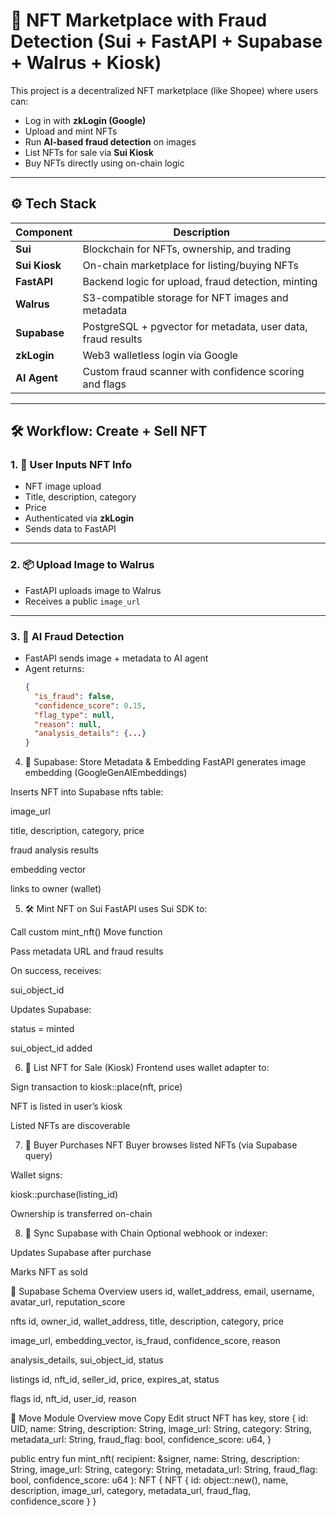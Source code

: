 # 🧠 NFT Marketplace with Fraud Detection (Sui + FastAPI + Supabase + Walrus + Kiosk)

This project is a decentralized NFT marketplace (like Shopee) where users can:
- Log in with **zkLogin (Google)**
- Upload and mint NFTs
- Run **AI-based fraud detection** on images
- List NFTs for sale via **Sui Kiosk**
- Buy NFTs directly using on-chain logic

---

## ⚙️ Tech Stack

| Component     | Description |
|---------------|-------------|
| **Sui**       | Blockchain for NFTs, ownership, and trading |
| **Sui Kiosk** | On-chain marketplace for listing/buying NFTs |
| **FastAPI**   | Backend logic for upload, fraud detection, minting |
| **Walrus**    | S3-compatible storage for NFT images and metadata |
| **Supabase**  | PostgreSQL + pgvector for metadata, user data, fraud results |
| **zkLogin**   | Web3 walletless login via Google |
| **AI Agent**  | Custom fraud scanner with confidence scoring and flags |

---

## 🛠️ Workflow: Create + Sell NFT

### 1. 🧾 User Inputs NFT Info
- NFT image upload
- Title, description, category
- Price
- Authenticated via **zkLogin**
- Sends data to FastAPI

---

### 2. 📦 Upload Image to Walrus
- FastAPI uploads image to Walrus
- Receives a public `image_url`

---

### 3. 🧠 AI Fraud Detection
- FastAPI sends image + metadata to AI agent
- Agent returns:
  ```json
  {
    "is_fraud": false,
    "confidence_score": 0.15,
    "flag_type": null,
    "reason": null,
    "analysis_details": {...}
  }
4. 🧠 Supabase: Store Metadata & Embedding
FastAPI generates image embedding (GoogleGenAIEmbeddings)

Inserts NFT into Supabase nfts table:

image_url

title, description, category, price

fraud analysis results

embedding vector

links to owner (wallet)

5. 🛠️ Mint NFT on Sui
FastAPI uses Sui SDK to:

Call custom mint_nft() Move function

Pass metadata URL and fraud results

On success, receives:

sui_object_id

Updates Supabase:

status = minted

sui_object_id added

6. 🛒 List NFT for Sale (Kiosk)
Frontend uses wallet adapter to:

Sign transaction to kiosk::place(nft, price)

NFT is listed in user’s kiosk

Listed NFTs are discoverable

7. 👥 Buyer Purchases NFT
Buyer browses listed NFTs (via Supabase query)

Wallet signs:

kiosk::purchase(listing_id)

Ownership is transferred on-chain

8. 🔄 Sync Supabase with Chain
Optional webhook or indexer:

Updates Supabase after purchase

Marks NFT as sold

📄 Supabase Schema Overview
users
id, wallet_address, email, username, avatar_url, reputation_score

nfts
id, owner_id, wallet_address, title, description, category, price

image_url, embedding_vector, is_fraud, confidence_score, reason

analysis_details, sui_object_id, status

listings
id, nft_id, seller_id, price, expires_at, status

flags
id, nft_id, user_id, reason

🧬 Move Module Overview
move
Copy
Edit
struct NFT has key, store {
    id: UID,
    name: String,
    description: String,
    image_url: String,
    category: String,
    metadata_url: String,
    fraud_flag: bool,
    confidence_score: u64,
}

public entry fun mint_nft(
    recipient: &signer,
    name: String,
    description: String,
    image_url: String,
    category: String,
    metadata_url: String,
    fraud_flag: bool,
    confidence_score: u64
): NFT {
    NFT {
        id: object::new(),
        name,
        description,
        image_url,
        category,
        metadata_url,
        fraud_flag,
        confidence_score
    }
}